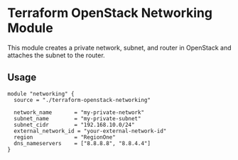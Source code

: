 # Terraform OpenStack Networking Module

This module creates a private network, subnet, and router in OpenStack and attaches the subnet to the router.

## Usage

```hcl
module "networking" {
  source = "./terraform-openstack-networking"

  network_name       = "my-private-network"
  subnet_name        = "my-private-subnet"
  subnet_cidr        = "192.168.10.0/24"
  external_network_id = "your-external-network-id"
  region             = "RegionOne"
  dns_nameservers    = ["8.8.8.8", "8.8.4.4"]
}
